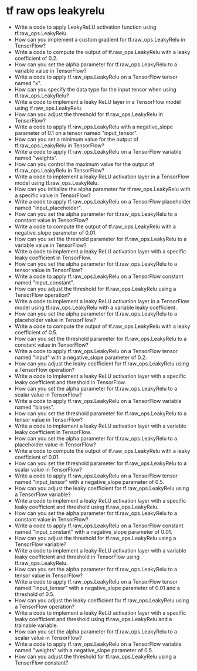 # tf raw ops leakyrelu

- Write a code to apply LeakyReLU activation function using tf.raw_ops.LeakyRelu.
- How can you implement a custom gradient for tf.raw_ops.LeakyRelu in TensorFlow?
- Write a code to compute the output of tf.raw_ops.LeakyRelu with a leaky coefficient of 0.2.
- How can you set the alpha parameter for tf.raw_ops.LeakyRelu to a variable value in TensorFlow?
- Write a code to apply tf.raw_ops.LeakyRelu on a TensorFlow tensor named "x".
- How can you specify the data type for the input tensor when using tf.raw_ops.LeakyRelu?
- Write a code to implement a leaky ReLU layer in a TensorFlow model using tf.raw_ops.LeakyRelu.
- How can you adjust the threshold for tf.raw_ops.LeakyRelu in TensorFlow?
- Write a code to apply tf.raw_ops.LeakyRelu with a negative_slope parameter of 0.1 on a tensor named "input_tensor".
- How can you set a minimum value for the output of tf.raw_ops.LeakyRelu in TensorFlow?
- Write a code to apply tf.raw_ops.LeakyRelu on a TensorFlow variable named "weights".
- How can you control the maximum value for the output of tf.raw_ops.LeakyRelu in TensorFlow?
- Write a code to implement a leaky ReLU activation layer in a TensorFlow model using tf.raw_ops.LeakyRelu.
- How can you initialize the alpha parameter for tf.raw_ops.LeakyRelu with a specific value in TensorFlow?
- Write a code to apply tf.raw_ops.LeakyRelu on a TensorFlow placeholder named "input_placeholder".
- How can you set the alpha parameter for tf.raw_ops.LeakyRelu to a constant value in TensorFlow?
- Write a code to compute the output of tf.raw_ops.LeakyRelu with a negative_slope parameter of 0.01.
- How can you set the threshold parameter for tf.raw_ops.LeakyRelu to a variable value in TensorFlow?
- Write a code to implement a leaky ReLU activation layer with a specific leaky coefficient in TensorFlow.
- How can you set the alpha parameter for tf.raw_ops.LeakyRelu to a tensor value in TensorFlow?
- Write a code to apply tf.raw_ops.LeakyRelu on a TensorFlow constant named "input_constant".
- How can you adjust the threshold for tf.raw_ops.LeakyRelu using a TensorFlow operation?
- Write a code to implement a leaky ReLU activation layer in a TensorFlow model using tf.raw_ops.LeakyRelu with a variable leaky coefficient.
- How can you set the alpha parameter for tf.raw_ops.LeakyRelu to a placeholder value in TensorFlow?
- Write a code to compute the output of tf.raw_ops.LeakyRelu with a leaky coefficient of 0.5.
- How can you set the threshold parameter for tf.raw_ops.LeakyRelu to a constant value in TensorFlow?
- Write a code to apply tf.raw_ops.LeakyRelu on a TensorFlow tensor named "input" with a negative_slope parameter of 0.2.
- How can you adjust the leaky coefficient for tf.raw_ops.LeakyRelu using a TensorFlow operation?
- Write a code to implement a leaky ReLU activation layer with a specific leaky coefficient and threshold in TensorFlow.
- How can you set the alpha parameter for tf.raw_ops.LeakyRelu to a scalar value in TensorFlow?
- Write a code to apply tf.raw_ops.LeakyRelu on a TensorFlow variable named "biases".
- How can you set the threshold parameter for tf.raw_ops.LeakyRelu to a tensor value in TensorFlow?
- Write a code to implement a leaky ReLU activation layer with a variable leaky coefficient in TensorFlow.
- How can you set the alpha parameter for tf.raw_ops.LeakyRelu to a placeholder value in TensorFlow?
- Write a code to compute the output of tf.raw_ops.LeakyRelu with a leaky coefficient of 0.01.
- How can you set the threshold parameter for tf.raw_ops.LeakyRelu to a scalar value in TensorFlow?
- Write a code to apply tf.raw_ops.LeakyRelu on a TensorFlow tensor named "input_tensor" with a negative_slope parameter of 0.5.
- How can you adjust the leaky coefficient for tf.raw_ops.LeakyRelu using a TensorFlow variable?
- Write a code to implement a leaky ReLU activation layer with a specific leaky coefficient and threshold using tf.raw_ops.LeakyRelu.
- How can you set the alpha parameter for tf.raw_ops.LeakyRelu to a constant value in TensorFlow?
- Write a code to apply tf.raw_ops.LeakyRelu on a TensorFlow constant named "input_constant" with a negative_slope parameter of 0.01.
- How can you adjust the threshold for tf.raw_ops.LeakyRelu using a TensorFlow variable?
- Write a code to implement a leaky ReLU activation layer with a variable leaky coefficient and threshold in TensorFlow using tf.raw_ops.LeakyRelu.
- How can you set the alpha parameter for tf.raw_ops.LeakyRelu to a tensor value in TensorFlow?
- Write a code to apply tf.raw_ops.LeakyRelu on a TensorFlow tensor named "input_tensor" with a negative_slope parameter of 0.01 and a threshold of 0.5.
- How can you adjust the leaky coefficient for tf.raw_ops.LeakyRelu using a TensorFlow operation?
- Write a code to implement a leaky ReLU activation layer with a specific leaky coefficient and threshold using tf.raw_ops.LeakyRelu and a trainable variable.
- How can you set the alpha parameter for tf.raw_ops.LeakyRelu to a scalar value in TensorFlow?
- Write a code to apply tf.raw_ops.LeakyRelu on a TensorFlow variable named "weights" with a negative_slope parameter of 0.5.
- How can you adjust the threshold for tf.raw_ops.LeakyRelu using a TensorFlow constant?